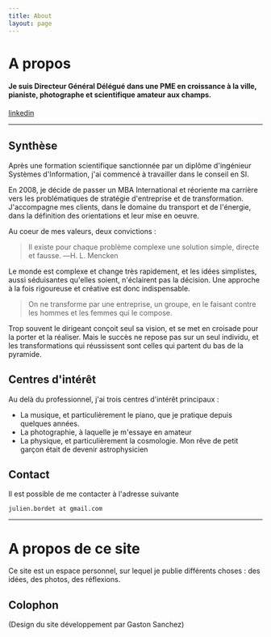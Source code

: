 ```yaml
---
title: About
layout: page
---
```


# A propos

#### Je suis Directeur Général Délégué dans une PME en croissance à la ville, pianiste, photographe et scientifique amateur aux champs.


<a class="graybutton" href="https://www.linkedin.com/in/julienbordet" target="_blank">linkedin</a>
<hr/>

## Synthèse

Après une formation scientifique sanctionnée par un diplôme d'ingénieur Systèmes d'Information, j'ai commencé à travailler dans le conseil en SI.

En 2008, je décide de passer un MBA International  et réoriente ma carrière vers les problématiques de stratégie d'entreprise et de transformation. J'accompagne mes clients, dans le domaine du transport et de l'énergie, dans la définition des orientations et leur mise en oeuvre.

Au coeur de mes valeurs, deux convictions :

> Il existe pour chaque problème complexe une solution simple, directe et fausse.
―H. L. Mencken

Le monde est complexe et change très rapidement, et les idées simplistes, aussi séduisantes qu'elles soient, n'éclairent pas la décision. Une approche à la fois rigoureuse et créative est donc indispensable.

> On ne transforme par une entreprise, un groupe, en le faisant contre les hommes et les femmes qui le compose.

Trop souvent le dirigeant conçoit seul sa vision, et se met en croisade pour la porter et la réaliser. Mais le succès ne repose pas sur un seul individu, et les transformations qui réussissent sont celles qui partent du bas de la pyramide.

## Centres d'intérêt

Au delà du professionnel, j'ai trois centres d'intérêt principaux :
 
- La musique, et particulièrement le piano, que je pratique depuis quelques années.
- La photographie, à laquelle je m'essaye en amateur
- La physique, et particulièrement la cosmologie. Mon rêve de petit garçon était de devenir astrophysicien

## Contact

Il est possible de me contacter à l'adresse suivante 

```julien.bordet at gmail.com```

<hr>

# A propos de ce site

Ce site est un espace personnel, sur lequel je publie différents choses : des idées, des photos, des réflexions.

## Colophon

(Design du site développement par Gaston Sanchez)
